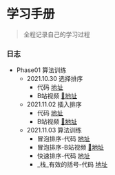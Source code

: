 <!--
 * @文件描述: 
 * @公司: 漫蝌网
 * @作者: 卞雪瑞
 * @Date: 2021-11-01 16:03:58
 * @LastEditors: 卞雪瑞
 * @LastEditTime: 2021-11-03 21:26:32
-->

# 学习手册

> 全程记录自己的学习过程

### 日志

+ Phase01 算法训练
  + 2021.10.30 选择排序
    + 代码  [地址](https://github.com/BianXuerui/myLearn/blob/main/10-30selectionSort/01.js)
    + B站视频 [🔗地址](https://space.bilibili.com/253657021?spm_id_from=333.788.b_765f7570696e666f.1)
  + 2021.11.02 插入排序
    + 代码  [地址](https://github.com/BianXuerui/myLearn/blob/main/11-01algorithm/insertionSort.js)
    + B站视频 [🔗地址](https://www.bilibili.com/video/BV1dR4y177fC?spm_id_from=333.999.0.0)
  + 2021.11.03 算法训练
    + 冒泡排序-代码  [地址](https://github.com/BianXuerui/myLearn/blob/main/11-02algorithm/bubblingSort.js)
    + 冒泡排序-B站视频 [🔗地址](https://www.bilibili.com/video/BV1KS4y1d7MT?spm_id_from=333.999.0.0)
    + 快速排序-代码  [地址](https://github.com/BianXuerui/myLearn/blob/main/11-02algorithm/quickSort.js)
    + _栈_有效的括号-代码  [地址](https://github.com/BianXuerui/myLearn/blob/main/11-03algorithm/01.js)